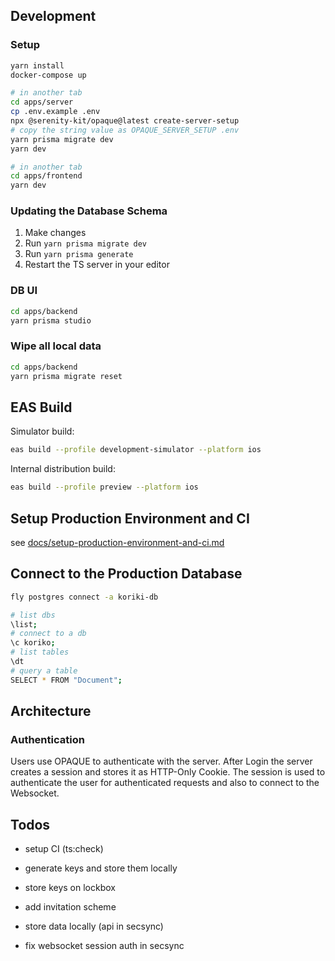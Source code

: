 ## Development

### Setup

```sh
yarn install
docker-compose up
```

```sh
# in another tab
cd apps/server
cp .env.example .env
npx @serenity-kit/opaque@latest create-server-setup
# copy the string value as OPAQUE_SERVER_SETUP .env
yarn prisma migrate dev
yarn dev
```

```sh
# in another tab
cd apps/frontend
yarn dev
```

### Updating the Database Schema

1. Make changes
2. Run `yarn prisma migrate dev`
3. Run `yarn prisma generate`
4. Restart the TS server in your editor

### DB UI

```bash
cd apps/backend
yarn prisma studio
```

### Wipe all local data

```bash
cd apps/backend
yarn prisma migrate reset
```

## EAS Build

Simulator build:

```sh
eas build --profile development-simulator --platform ios
```

Internal distribution build:

```sh
eas build --profile preview --platform ios
```

## Setup Production Environment and CI

see [docs/setup-production-environment-and-ci.md](docs/setup-production-environment-and-ci.md)

## Connect to the Production Database

```sh
fly postgres connect -a koriki-db
```

```sh
# list dbs
\list;
# connect to a db
\c koriko;
# list tables
\dt
# query a table
SELECT * FROM "Document";
```

## Architecture

### Authentication

Users use OPAQUE to authenticate with the server. After Login the server creates a session and stores it as HTTP-Only Cookie. The session is used to authenticate the user for authenticated requests and also to connect to the Websocket.

## Todos

- setup CI (ts:check)
- generate keys and store them locally
- store keys on lockbox
- add invitation scheme

- store data locally (api in secsync)
- fix websocket session auth in secsync
